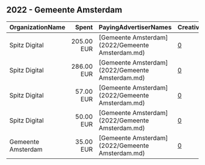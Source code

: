 ## 2022 - Gemeente Amsterdam 
|OrganizationName|Spent|PayingAdvertiserNames|CreativeUrls|Impressions|Genders|AgeBrackets|CountryCodes|BillingAddresses|CandidateBallotInformation|
|:---|---:|:---|:---|---:|:---|:---|:---|:---|:---|
|Spitz Digital|205.00 EUR|[Gemeente Amsterdam](2022/Gemeente Amsterdam.md)|[0](https://www.snap.com/political-ads/asset/eecee6eb0a5f1e15979c5152970e7c5e66995e4975f46808bfe81be16e883760?mediaType=mp4)|87,768||16-22|netherlands|"Loirestraat 22,Purmerend,1448JL,NL"||
|Spitz Digital|286.00 EUR|[Gemeente Amsterdam](2022/Gemeente Amsterdam.md)|[0](https://www.snap.com/political-ads/asset/83d1baa63f35fdcd9271038fca70401736bee7bcdfcf0d3eab3805190304b510?mediaType=mp4)|113,503||16-22|netherlands|"Loirestraat 22,Purmerend,1448JL,NL"||
|Spitz Digital|57.00 EUR|[Gemeente Amsterdam](2022/Gemeente Amsterdam.md)|[0](https://www.snap.com/political-ads/asset/08e74621ab9438c9b19192429e4aed3175292201970a5e8542ecf6d8f02f4316?mediaType=mp4)|27,684||16-22|netherlands|"Loirestraat 22,Purmerend,1448JL,NL"||
|Spitz Digital|50.00 EUR|[Gemeente Amsterdam](2022/Gemeente Amsterdam.md)|[0](https://www.snap.com/political-ads/asset/8bbae02b942f214d4366882b16ccf7f22fd160119715e3520eee1ea6b4ca9798?mediaType=mp4)|21,073||16-22|netherlands|"Loirestraat 22,Purmerend,1448JL,NL"||
|Gemeente Amsterdam|35.00 EUR|[Gemeente Amsterdam](2022/Gemeente Amsterdam.md)|[0](https://www.snap.com/political-ads/asset/09533b6a51b4c296376ecac51dbef26a03ee65b4242d2e817083c4fc47ed8467?mediaType=png)|17,014||18-25|netherlands|"Amstel 1,Amsterdam,1011 PN,NL"||
